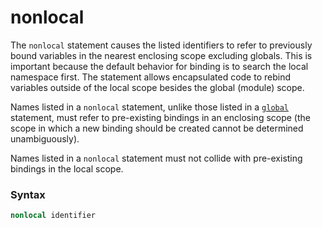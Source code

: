 # nonlocal
The `nonlocal` statement causes the listed identifiers to refer to previously bound variables in the nearest enclosing scope excluding globals. This is important because the default behavior for binding is to search the local namespace first. The statement allows encapsulated code to rebind variables outside of the local scope besides the global (module) scope.

Names listed in a `nonlocal` statement, unlike those listed in a [`global`](/statements/global.md) statement, must refer to pre-existing bindings in an enclosing scope (the scope in which a new binding should be created cannot be determined unambiguously).

Names listed in a `nonlocal` statement must not collide with pre-existing bindings in the local scope.

### Syntax
```python
nonlocal identifier
```